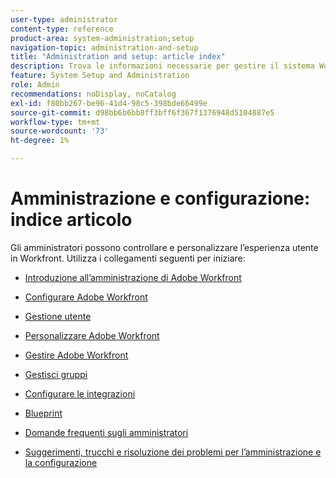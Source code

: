 ```yaml
---
user-type: administrator
content-type: reference
product-area: system-administration;setup
navigation-topic: administration-and-setup
title: "Administration and setup: article index"
description: Trova le informazioni necessarie per gestire il sistema Workfront.
feature: System Setup and Administration
role: Admin
recommendations: noDisplay, noCatalog
exl-id: f80bb267-be96-41d4-98c5-398bde66499e
source-git-commit: d98bb6b6bb8ff3bff6f367f1376948d5104887e5
workflow-type: tm+mt
source-wordcount: '73'
ht-degree: 1%

---
```


# Amministrazione e configurazione: indice articolo

<!-- Audited: 12/2023 -->

Gli amministratori possono controllare e personalizzare l’esperienza utente in Workfront. Utilizza i collegamenti seguenti per iniziare:

* [Introduzione all’amministrazione di Adobe Workfront](../administration-and-setup/get-started-wf-administration/get-started-with-wf-administration.md)
  <!--
  <li data-mc-conditions="QuicksilverOrClassic.Draft mode"><a href="../administration-and-setup/adobe-admin-console/wf-admin-in-admin-console.md" class="MCXref xref" xrefformat="{para}">Workfront administration in the Adobe Admin Console</a> </li>
  -->

* [Configurare Adobe Workfront](../administration-and-setup/set-up-workfront/set-up-workfront.md)
* [Gestione utente](../administration-and-setup/add-users/add-users.md)
* [Personalizzare Adobe Workfront](../administration-and-setup/customize-workfront/customize-workfront.md)
* [Gestire Adobe Workfront](../administration-and-setup/manage-workfront/manage-workfront.md)
* [Gestisci gruppi](../administration-and-setup/manage-groups/manage-groups.md)
* [Configurare le integrazioni](../administration-and-setup/configure-integrations/workfront-integrations.md)
* [Blueprint](../administration-and-setup/blueprints/blueprints.md)
* [Domande frequenti sugli amministratori](../administration-and-setup/administrator-faqs/adminstrator-faqs.md)
* [Suggerimenti, trucchi e risoluzione dei problemi per l’amministrazione e la configurazione](../administration-and-setup/tips-tricks-and-troubleshooting/ttt-admin-setup.md)

